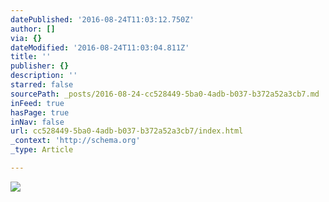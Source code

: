 ```yaml
---
datePublished: '2016-08-24T11:03:12.750Z'
author: []
via: {}
dateModified: '2016-08-24T11:03:04.811Z'
title: ''
publisher: {}
description: ''
starred: false
sourcePath: _posts/2016-08-24-cc528449-5ba0-4adb-b037-b372a52a3cb7.md
inFeed: true
hasPage: true
inNav: false
url: cc528449-5ba0-4adb-b037-b372a52a3cb7/index.html
_context: 'http://schema.org'
_type: Article

---
```

![](https://the-grid-user-content.s3-us-west-2.amazonaws.com/0f4233c0-9fa7-4042-9301-a96ab276f472.jpg)